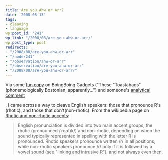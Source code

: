 ```yaml
---
title: Are you Ahw or Arr?
date: '2008-08-13'
tags:
- cleaving
- language
wp:post_id: '241'
wp_link: "/2008/08/are-you-ahw-or-arr/"
wp:post_type: post
redirects:
- "/2008/08/are-you-ahw-or-arr"
- "/node/241"
- "/observation/ahw-or-arr"
- "/observation/are-you-ahw-or-arr"
- "/2008/08/are-you-ahw-or-arr/"
---
```


Via some [fun copy](http://gadgets.boingboing.net/2008/08/12/toastabags-grill-che.html) on BoingBoing Gadgets ("These "Toastabags" (phonemologically Bostonian, apparently...") and someone's [analytical comment](http://gadgets.boingboing.net/2008/08/12/toastabags-grill-che.html#comment-258382)

, I came across a way to cleave English speakers: those that pronounce R's (rhotic), and those that don't(non-rhotic). From the wikipedia page on [Rhotic and non-rhotic accents](http://en.wikipedia.org/wiki/Rhotic_and_non-rhotic_accents):

>

> English pronunciation is divided into two main accent groups, the rhotic (pronounced /ˈroʊtɪk/) and non-rhotic, depending on when the sound typically represented in spelling with the letter R is pronounced. Rhotic speakers pronounce written /r/ in all positions, while non-rhotic speakers pronounce /r/ only if it is followed by a vowel sound (see "linking and intrusive R"), and not always even then.

